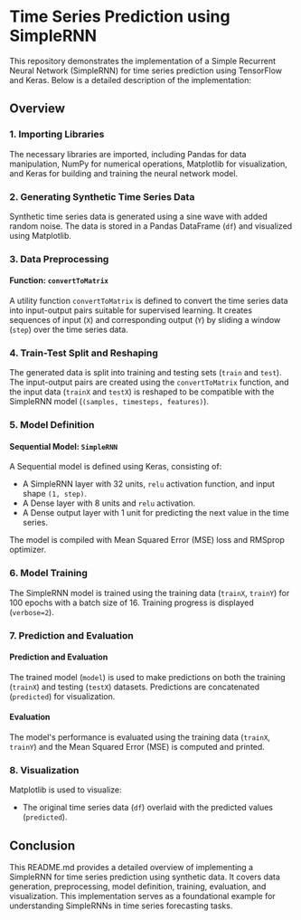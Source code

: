 # Time Series Prediction using SimpleRNN

This repository demonstrates the implementation of a Simple Recurrent Neural Network (SimpleRNN) for time series prediction using TensorFlow and Keras. Below is a detailed description of the implementation:

## Overview

### 1. Importing Libraries

The necessary libraries are imported, including Pandas for data manipulation, NumPy for numerical operations, Matplotlib for visualization, and Keras for building and training the neural network model.

### 2. Generating Synthetic Time Series Data

Synthetic time series data is generated using a sine wave with added random noise. The data is stored in a Pandas DataFrame (`df`) and visualized using Matplotlib.

### 3. Data Preprocessing

#### Function: `convertToMatrix`

A utility function `convertToMatrix` is defined to convert the time series data into input-output pairs suitable for supervised learning. It creates sequences of input (`X`) and corresponding output (`Y`) by sliding a window (`step`) over the time series data.

### 4. Train-Test Split and Reshaping

The generated data is split into training and testing sets (`train` and `test`). The input-output pairs are created using the `convertToMatrix` function, and the input data (`trainX` and `testX`) is reshaped to be compatible with the SimpleRNN model (`(samples, timesteps, features)`).

### 5. Model Definition

#### Sequential Model: `SimpleRNN`

A Sequential model is defined using Keras, consisting of:
- A SimpleRNN layer with 32 units, `relu` activation function, and input shape `(1, step)`.
- A Dense layer with 8 units and `relu` activation.
- A Dense output layer with 1 unit for predicting the next value in the time series.

The model is compiled with Mean Squared Error (MSE) loss and RMSprop optimizer.

### 6. Model Training

The SimpleRNN model is trained using the training data (`trainX`, `trainY`) for 100 epochs with a batch size of 16. Training progress is displayed (`verbose=2`).

### 7. Prediction and Evaluation

#### Prediction and Evaluation

The trained model (`model`) is used to make predictions on both the training (`trainX`) and testing (`testX`) datasets. Predictions are concatenated (`predicted`) for visualization.

#### Evaluation

The model's performance is evaluated using the training data (`trainX`, `trainY`) and the Mean Squared Error (MSE) is computed and printed.

### 8. Visualization

Matplotlib is used to visualize:
- The original time series data (`df`) overlaid with the predicted values (`predicted`).

## Conclusion

This README.md provides a detailed overview of implementing a SimpleRNN for time series prediction using synthetic data. It covers data generation, preprocessing, model definition, training, evaluation, and visualization. This implementation serves as a foundational example for understanding SimpleRNNs in time series forecasting tasks.
